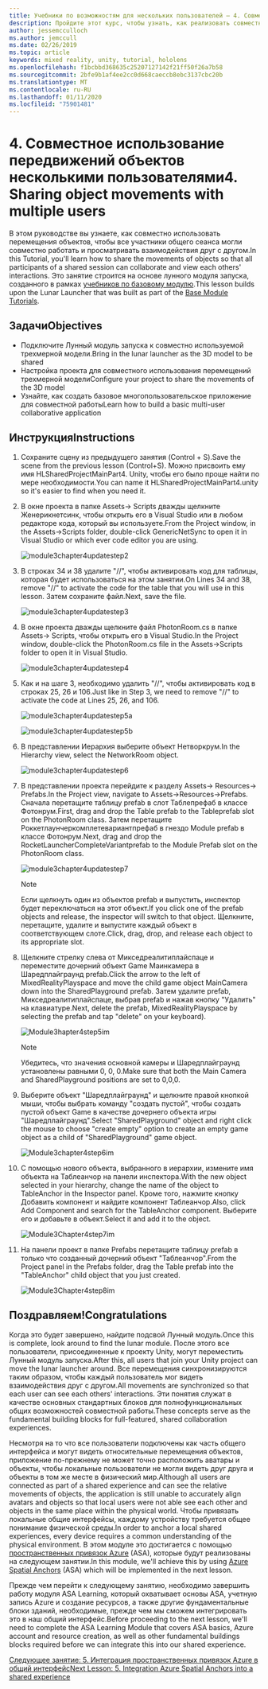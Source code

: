 ```yaml
---
title: Учебники по возможностям для нескольких пользователей — 4. Совместное использование передвижений объектов несколькими пользователями
description: Пройдите этот курс, чтобы узнать, как реализовать совместное использование нескольких пользователей в приложении HoloLens 2.
author: jessemcculloch
ms.author: jemccull
ms.date: 02/26/2019
ms.topic: article
keywords: mixed reality, unity, tutorial, hololens
ms.openlocfilehash: f1bcbbd368635c25207127142f21ff50f26a7b58
ms.sourcegitcommit: 2bfe9b1af4ee2cc0d668caeccb8ebc3137cbc20b
ms.translationtype: MT
ms.contentlocale: ru-RU
ms.lasthandoff: 01/11/2020
ms.locfileid: "75901481"
---
```

# <a name="4-sharing-object-movements-with-multiple-users"></a><span data-ttu-id="e6626-105">4. Совместное использование передвижений объектов несколькими пользователями</span><span class="sxs-lookup"><span data-stu-id="e6626-105">4. Sharing object movements with multiple users</span></span>

<span data-ttu-id="e6626-106">В этом руководстве вы узнаете, как совместно использовать перемещения объектов, чтобы все участники общего сеанса могли совместно работать и просматривать взаимодействия друг с другом.</span><span class="sxs-lookup"><span data-stu-id="e6626-106">In this Tutorial, you'll learn how to share the movements of objects so that all participants of a shared session can collaborate and view each others' interactions.</span></span> <span data-ttu-id="e6626-107">Это занятие строится на основе лунного модуля запуска, созданного в рамках [учебников по базовому модулю](mrlearning-base.md).</span><span class="sxs-lookup"><span data-stu-id="e6626-107">This lesson builds upon the Lunar Launcher that was built as part of the [Base Module Tutorials](mrlearning-base.md).</span></span>

## <a name="objectives"></a><span data-ttu-id="e6626-108">Задачи</span><span class="sxs-lookup"><span data-stu-id="e6626-108">Objectives</span></span>

- <span data-ttu-id="e6626-109">Подключите Лунный модуль запуска к совместно используемой трехмерной модели.</span><span class="sxs-lookup"><span data-stu-id="e6626-109">Bring in the lunar launcher as the 3D model to be shared</span></span>
- <span data-ttu-id="e6626-110">Настройка проекта для совместного использования перемещений трехмерной модели</span><span class="sxs-lookup"><span data-stu-id="e6626-110">Configure your project to share the movements of the 3D model</span></span>
- <span data-ttu-id="e6626-111">Узнайте, как создать базовое многопользовательское приложение для совместной работы</span><span class="sxs-lookup"><span data-stu-id="e6626-111">Learn how to build a basic multi-user collaborative application</span></span>

## <a name="instructions"></a><span data-ttu-id="e6626-112">Инструкция</span><span class="sxs-lookup"><span data-stu-id="e6626-112">Instructions</span></span>

1. <span data-ttu-id="e6626-113">Сохраните сцену из предыдущего занятия (Control + S).</span><span class="sxs-lookup"><span data-stu-id="e6626-113">Save the scene from the previous lesson (Control+S).</span></span> <span data-ttu-id="e6626-114">Можно присвоить ему имя HLSharedProjectMainPart4. Unity, чтобы его было проще найти по мере необходимости.</span><span class="sxs-lookup"><span data-stu-id="e6626-114">You can name it HLSharedProjectMainPart4.unity so it's easier to find when you need it.</span></span>

2. <span data-ttu-id="e6626-115">В окне проекта в папке Assets-> Scripts дважды щелкните Женерикнетсинк, чтобы открыть его в Visual Studio или в любом редакторе кода, который вы используете.</span><span class="sxs-lookup"><span data-stu-id="e6626-115">From the Project window, in the Assets->Scripts folder, double-click GenericNetSync to open it in Visual Studio or which ever code editor you are using.</span></span>  

    ![module3chapter4updatestep2](images/module3chapter4updatestep2.png)

3. <span data-ttu-id="e6626-117">В строках 34 и 38 удалите "//", чтобы активировать код для таблицы, которая будет использоваться на этом занятии.</span><span class="sxs-lookup"><span data-stu-id="e6626-117">On Lines 34 and 38, remove "//" to activate the code for the table that you will use in this lesson.</span></span> <span data-ttu-id="e6626-118">Затем сохраните файл.</span><span class="sxs-lookup"><span data-stu-id="e6626-118">Next, save the file.</span></span>

    ![module3chapter4updatestep3](images/module3chapter4updatestep3.png)

4. <span data-ttu-id="e6626-120">В окне проекта дважды щелкните файл PhotonRoom.cs в папке Assets-> Scripts, чтобы открыть его в Visual Studio.</span><span class="sxs-lookup"><span data-stu-id="e6626-120">In the Project window, double-click the PhotonRoom.cs file in the Assets->Scripts folder to open it in Visual Studio.</span></span>

    ![module3chapter4updatestep4](images/module3chapter4updatestep4.png)

5. <span data-ttu-id="e6626-122">Как и на шаге 3, необходимо удалить "//", чтобы активировать код в строках 25, 26 и 106.</span><span class="sxs-lookup"><span data-stu-id="e6626-122">Just like in Step 3, we need to remove "//" to activate the code at Lines 25, 26, and 106.</span></span>

    ![module3chapter4updatestep5a](images/module3chapter4updatestep5a.png)

    ![module3chapter4updatestep5b](images/module3chapter4updatestep5b.png)

6. <span data-ttu-id="e6626-125">В представлении Иерархия выберите объект Нетворкрум.</span><span class="sxs-lookup"><span data-stu-id="e6626-125">In the Hierarchy view, select the NetworkRoom object.</span></span>

    ![module3chapter4updatestep6](images/module3chapter4updatestep6.png)

7. <span data-ttu-id="e6626-127">В представлении проекта перейдите к разделу Assets-> Resources-> Prefabs.</span><span class="sxs-lookup"><span data-stu-id="e6626-127">In the Project view, navigate to Assets->Resources->Prefabs.</span></span> <span data-ttu-id="e6626-128">Сначала перетащите таблицу prefab в слот Таблепрефаб в классе Фотонрум.</span><span class="sxs-lookup"><span data-stu-id="e6626-128">First, drag and drop the Table prefab to the Tableprefab slot on the PhotonRoom class.</span></span> <span data-ttu-id="e6626-129">Затем перетащите Роккетлаунчеркомплетевариантпрефаб в гнездо Module prefab в классе Фотонрум.</span><span class="sxs-lookup"><span data-stu-id="e6626-129">Next, drag and drop the RocketLauncherCompleteVariantprefab to the Module Prefab slot on the PhotonRoom class.</span></span>

    ![module3chapter4updatestep7](images/module3chapter4updatestep7.png)

    >[!NOTE]
    ><span data-ttu-id="e6626-131">Если щелкнуть один из объектов prefab и выпустить, инспектор будет переключаться на этот объект.</span><span class="sxs-lookup"><span data-stu-id="e6626-131">If you click one of the prefab objects and release, the inspector will switch to that object.</span></span> <span data-ttu-id="e6626-132">Щелкните, перетащите, удалите и выпустите каждый объект в соответствующем слоте.</span><span class="sxs-lookup"><span data-stu-id="e6626-132">Click, drag, drop, and release each object to its appropriate slot.</span></span>

8. <span data-ttu-id="e6626-133">Щелкните стрелку слева от Микседреалитиплайспаце и переместите дочерний объект Game Маинкамера в Шаредплайграунд prefab.</span><span class="sxs-lookup"><span data-stu-id="e6626-133">Click the arrow to the left of MixedRealityPlayspace and move the child game object MainCamera down into the SharedPlayground prefab.</span></span> <span data-ttu-id="e6626-134">Затем удалите prefab, Микседреалитиплайспаце, выбрав prefab и нажав кнопку "Удалить" на клавиатуре.</span><span class="sxs-lookup"><span data-stu-id="e6626-134">Next, delete the prefab, MixedRealityPlayspace by selecting the prefab and tap "delete" on your keyboard).</span></span>

    ![Module3hapter4step5im](images/module3chapter4step5im.PNG)

    >[!NOTE]
    ><span data-ttu-id="e6626-136">Убедитесь, что значения основной камеры и Шаредплайграунд установлены равными 0, 0, 0.</span><span class="sxs-lookup"><span data-stu-id="e6626-136">Make sure that both the Main Camera and SharedPlayground positions are set to 0,0,0.</span></span>

9. <span data-ttu-id="e6626-137">Выберите объект "Шаредплайграунд" и щелкните правой кнопкой мыши, чтобы выбрать команду "создать пустой", чтобы создать пустой объект Game в качестве дочернего объекта игры "Шаредплайграунд".</span><span class="sxs-lookup"><span data-stu-id="e6626-137">Select "SharedPlayground" object and right click the mouse to choose "create empty" option to create an empty game object as a child of "SharedPlayground" game object.</span></span>

   ![Module3chapter4step6im](images/module3chapter4step6im.PNG)

10. <span data-ttu-id="e6626-139">С помощью нового объекта, выбранного в иерархии, измените имя объекта на Таблеанчор на панели инспектора.</span><span class="sxs-lookup"><span data-stu-id="e6626-139">With the new object selected in your hierarchy, change the name of the object to TableAnchor in the Inspector panel.</span></span> <span data-ttu-id="e6626-140">Кроме того, нажмите кнопку Добавить компонент и найдите компонент Таблеанчор.</span><span class="sxs-lookup"><span data-stu-id="e6626-140">Also, click Add Component and search for the TableAnchor component.</span></span> <span data-ttu-id="e6626-141">Выберите его и добавьте в объект.</span><span class="sxs-lookup"><span data-stu-id="e6626-141">Select it and add it to the object.</span></span>

    ![Module3Chapter4step7im](images/module3chapter4step7im.PNG)

11. <span data-ttu-id="e6626-143">На панели проект в папке Prefabs перетащите таблицу prefab в только что созданный дочерний объект "Таблеанчор".</span><span class="sxs-lookup"><span data-stu-id="e6626-143">From the Project panel in the Prefabs folder, drag the Table prefab into the "TableAnchor" child object that you just created.</span></span>

    ![Module3Chapter4step8im](images/module3chapter4step8im.PNG)

## <a name="congratulations"></a><span data-ttu-id="e6626-145">Поздравляем!</span><span class="sxs-lookup"><span data-stu-id="e6626-145">Congratulations</span></span>

<span data-ttu-id="e6626-146">Когда это будет завершено, найдите подсвой Лунный модуль.</span><span class="sxs-lookup"><span data-stu-id="e6626-146">Once this is complete, look around to find the lunar module.</span></span> <span data-ttu-id="e6626-147">После этого все пользователи, присоединенные к проекту Unity, могут переместить Лунный модуль запуска.</span><span class="sxs-lookup"><span data-stu-id="e6626-147">After this, all users that join your Unity project can move the lunar launcher around.</span></span>  <span data-ttu-id="e6626-148">Все перемещения синхронизируются таким образом, чтобы каждый пользователь мог видеть взаимодействия друг с другом.</span><span class="sxs-lookup"><span data-stu-id="e6626-148">All movements are synchronized so that each user can see each others' interactions.</span></span> <span data-ttu-id="e6626-149">Эти понятия служат в качестве основных стандартных блоков для полнофункциональных общих возможностей совместной работы.</span><span class="sxs-lookup"><span data-stu-id="e6626-149">These concepts serve as the fundamental building blocks for full-featured, shared collaboration experiences.</span></span>

<span data-ttu-id="e6626-150">Несмотря на то что все пользователи подключены как часть общего интерфейса и могут видеть относительные перемещения объектов, приложение по-прежнему не может точно расположить аватары и объекты, чтобы локальные пользователи не могли видеть друг друга и объекты в том же месте в физический мир.</span><span class="sxs-lookup"><span data-stu-id="e6626-150">Although all users are connected as part of a shared experience and can see the relative movements of objects, the application is still unable to accurately align avatars and objects so that local users were not able see each other and objects in the same place within the physical world.</span></span> <span data-ttu-id="e6626-151">Чтобы привязать локальные общие интерфейсы, каждому устройству требуется общее понимание физической среды.</span><span class="sxs-lookup"><span data-stu-id="e6626-151">In order to anchor a local shared experiences, every device requires a common understanding of the physical environment.</span></span> <span data-ttu-id="e6626-152">В этом модуле это достигается с помощью [пространственных привязок Azure](<https://azure.microsoft.com//services/spatial-anchors/>) (ASA), которые будут реализованы на следующем занятии.</span><span class="sxs-lookup"><span data-stu-id="e6626-152">In this module, we'll achieve this by using [Azure Spatial Anchors](<https://azure.microsoft.com//services/spatial-anchors/>) (ASA) which will be implemented in the next lesson.</span></span>

<span data-ttu-id="e6626-153">Прежде чем перейти к следующему занятию, необходимо завершить работу модуля ASA Learning, который охватывает основы ASA, учетную запись Azure и создание ресурсов, а также другие фундаментальные блоки зданий, необходимые, прежде чем мы сможем интегрировать это в наш общий интерфейс.</span><span class="sxs-lookup"><span data-stu-id="e6626-153">Before proceeding to the next lesson, we'll need to complete the ASA Learning Module that covers ASA basics, Azure account and resource creation, as well as other fundamental buildings blocks required before we can integrate this into our shared experience.</span></span>

<span data-ttu-id="e6626-154">[Следующее занятие: 5. Интеграция пространственных привязок Azure в общий интерфейс](mrlearning-sharing(photon)-ch5.md)</span><span class="sxs-lookup"><span data-stu-id="e6626-154">[Next Lesson: 5. Integration Azure Spatial Anchors into a shared experience](mrlearning-sharing(photon)-ch5.md)</span></span>
